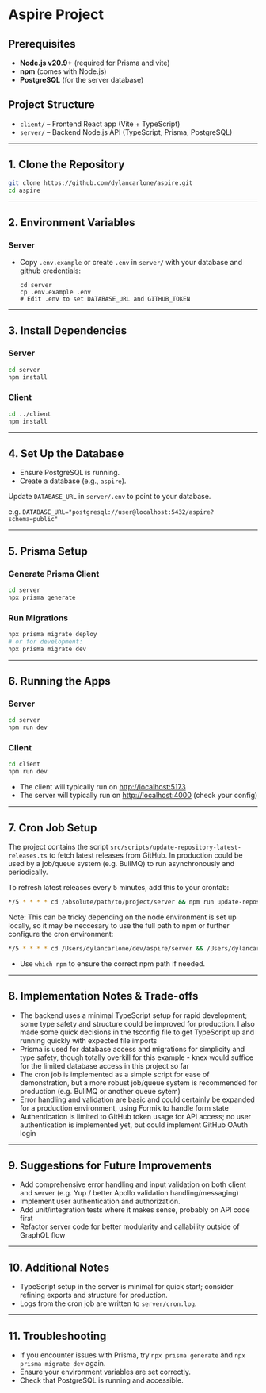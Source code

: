 # Aspire Project

## Prerequisites

- **Node.js v20.9+** (required for Prisma and vite)
- **npm** (comes with Node.js)
- **PostgreSQL** (for the server database)

## Project Structure

- `client/` – Frontend React app (Vite + TypeScript)
- `server/` – Backend Node.js API (TypeScript, Prisma, PostgreSQL)

---

## 1. Clone the Repository

```sh
git clone https://github.com/dylancarlone/aspire.git
cd aspire
```

---

## 2. Environment Variables

### Server

- Copy `.env.example` or create `.env` in `server/` with your database and github credentials:
  ```
  cd server
  cp .env.example .env
  # Edit .env to set DATABASE_URL and GITHUB_TOKEN
  ```

---

## 3. Install Dependencies

### Server

```sh
cd server
npm install
```

### Client

```sh
cd ../client
npm install
```

---

## 4. Set Up the Database

- Ensure PostgreSQL is running.
- Create a database (e.g., `aspire`).

Update `DATABASE_URL` in `server/.env` to point to your database.

e.g. `DATABASE_URL="postgresql://user@localhost:5432/aspire?schema=public"`

---

## 5. Prisma Setup

### Generate Prisma Client

```sh
cd server
npx prisma generate
```

### Run Migrations

```sh
npx prisma migrate deploy
# or for development:
npx prisma migrate dev
```

---

## 6. Running the Apps

### Server

```sh
cd server
npm run dev
```

### Client

```sh
cd client
npm run dev
```

- The client will typically run on [http://localhost:5173](http://localhost:5173)
- The server will typically run on [http://localhost:4000](http://localhost:4000) (check your config)

---

## 7. Cron Job Setup

The project contains the script `src/scripts/update-repository-latest-releases.ts` to fetch latest releases from GitHub. In production could be used by a job/queue system (e.g. BullMQ) to run asynchronously and periodically.

To refresh latest releases every 5 minutes, add this to your crontab:

```sh
*/5 * * * * cd /absolute/path/to/project/server && npm run update-repository-latest-releases' >> ./cron.log 2>&1
```

Note: This can be tricky depending on the node environment is set up locally, so it may be neccesary to use the full path to npm or further configure the cron environment:

```sh
*/5 * * * * cd /Users/dylancarlone/dev/aspire/server && /Users/dylancarlone/.nvm/versions/node/20.9.0/bin/npm run update-repository-latest-releases >> ./cron.log 2>&1
```

- Use `which npm` to ensure the correct npm path if needed.

---

## 8. Implementation Notes & Trade-offs

- The backend uses a minimal TypeScript setup for rapid development; some type safety and structure could be improved for production. I also made some quick decisions in the tsconfig file to get TypeScript up and running quickly with expected file imports
- Prisma is used for database access and migrations for simplicity and type safety, though totally overkill for this example - knex would suffice for the limited database access in this project so far
- The cron job is implemented as a simple script for ease of demonstration, but a more robust job/queue system is recommended for production (e.g. BullMQ or another queue sytem)
- Error handling and validation are basic and could certainly be expanded for a production environment, using Formik to handle form state
- Authentication is limited to GitHub token usage for API access; no user authentication is implemented yet, but could implement GitHub OAuth login

---

## 9. Suggestions for Future Improvements

- Add comprehensive error handling and input validation on both client and server (e.g. Yup / better Apollo validation handling/messaging)
- Implement user authentication and authorization.
- Add unit/integration tests where it makes sense, probably on API code first
- Refactor server code for better modularity and callability outside of GraphQL flow

---

## 10. Additional Notes

- TypeScript setup in the server is minimal for quick start; consider refining exports and structure for production.
- Logs from the cron job are written to `server/cron.log`.

---

## 11. Troubleshooting

- If you encounter issues with Prisma, try `npx prisma generate` and `npx prisma migrate dev` again.
- Ensure your environment variables are set correctly.
- Check that PostgreSQL is running and accessible.
